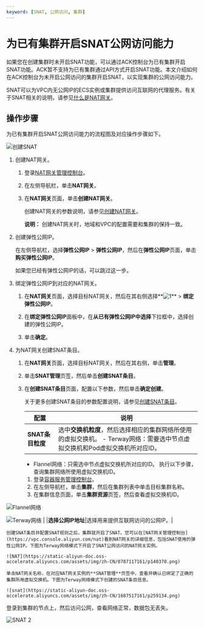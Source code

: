 ```yaml
---
keyword: [SNAT, 公网访问, 集群]
---
```


# 为已有集群开启SNAT公网访问能力

如果您在创建集群时未开启SNAT功能，可以通过ACK控制台为已有集群开启SNAT功能。ACK暂不支持为已有集群通过API方式开启SNAT功能。本文介绍如何在ACK控制台为未开启公网访问的集群开启SNAT，以实现集群的公网访问能力。

SNAT可以为VPC内无公网IP的ECS实例或集群提供访问互联网的代理服务。有关于SNAT相关的说明，请参见[什么是NAT网关](/cn.zh-CN/产品简介/什么是NAT网关.md)。

## 操作步骤

为已有集群开启SNAT公网访问能力的流程图及对应操作步骤如下。

![创建SNAT](https://static-aliyun-doc.oss-accelerate.aliyuncs.com/assets/img/zh-CN/9263117161/p259133.png)

1.  创建NAT网关。

    1.  登录[NAT网关管理控制台](https://vpc.console.aliyun.com/nat)。

    2.  在左侧导航栏，单击**NAT网关**。

    3.  在**NAT网关**页面，单击**创建NAT网关**。

        创建NAT网关的参数说明，请参见[创建NAT网关]()。

        **说明：** 创建NAT网关时，地域和VPC的配置需要和集群的保持一致。

2.  创建弹性公网IP。

    在左侧导航栏，选择**弹性公网IP** \> **弹性公网IP**，然后在**弹性公网IP**页面，单击**购买弹性公网IP**。

    如果您已经有弹性公网IP的话，可以跳过这一步。

3.  绑定弹性公网IP到对应的NAT网关。

    1.  在**NAT网关**页面，选择目标NAT网关，然后在其右侧选择**![1](https://static-aliyun-doc.oss-accelerate.aliyuncs.com/assets/img/zh-CN/4475659951/p140355.png)** \> **绑定弹性公网IP**。

    2.  在**绑定弹性公网IP**面板中，在**从已有弹性公网IP中选择**下拉框中，选择创建的弹性公网IP。

    3.  单击**确定**。

4.  为NAT网关创建SNAT条目。

    1.  在**NAT网关**页面，选择目标NAT网关，然后在其右侧，单击**管理**。

    2.  单击**SNAT管理**页签，然后单击**创建SNAT条目**。

    3.  在**创建SNAT条目**页面，配置以下参数，然后单击**确定创建**。

        关于更多创建SNAT条目的参数配置说明，请参见[创建SNAT条目](/cn.zh-CN/基本功能操作/创建SNAT实现访问公网服务.md)。

        |配置|说明|
        |--|--|
        |**SNAT条目粒度**|选中**交换机粒度**，然后选择相应的集群网络所使用的虚拟交换机。        -   Terway网络：需要选中节点虚拟交换机和Pod虚拟交换机所对应ID。
        -   Flannel网络：只需选中节点虚拟交换机所对应的ID。
执行以下步骤，查询集群网络所使用虚拟交换机ID。

        1.  登录[容器服务管理控制台](https://cs.console.aliyun.com)。
        2.  在左侧导航栏，单击**集群**，然后在集群列表中单击目标集群名称。
        3.  在集群信息页面，单击**集群资源**页签，然后查看虚拟交换机ID。

![Flannel网络](../images/p255169.png "Flannel网络")

![Terway网络](../images/p255209.png "Terway网络") |
        |**选择公网IP地址**|选择用来提供互联网访问的公网IP。|

    创建SNAT条目并配置SNAT规则之后，集群就开启了SNAT。您可以在[NAT网关管理控制台](https://vpc.console.aliyun.com/nat)看到NAT网关的详细信息，包括SNAT使用的弹性公网IP。下图为Terway网络模式下开启了SNAT公网访问的NAT网关实例。

    ![NAT](https://static-aliyun-doc.oss-accelerate.aliyuncs.com/assets/img/zh-CN/0787117161/p140370.png)

    单击NAT网关名称，在对应NAT网关实例的**SNAT管理**页签中，查看并确认已绑定了正确的集群所用虚拟交换机。下图为Terway网络模式下创建的SNAT条目信息。

    ![snat](https://static-aliyun-doc.oss-accelerate.aliyuncs.com/assets/img/zh-CN/1687517161/p259134.png)


登录到集群的节点上，然后访问公网，查看网络正常，数据包无丢失。

![SNAT 2](https://static-aliyun-doc.oss-accelerate.aliyuncs.com/assets/img/zh-CN/4475659951/p140471.png)

